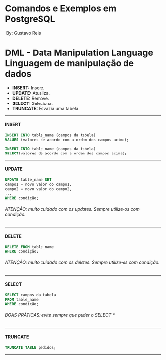 # Comandos e Exemplos em PostgreSQL

​																																		By: Gustavo Reis

DML - Data Manipulation Language<br/>Linguagem de manipulação de dados
===

- **INSERT:** Insere.</br>
- **UPDATE:** Atualiza.</br>
- **DELETE:** Remove.</br>
- **SELECT:** Seleciona.</br>
- **TRUNCATE:** Esvazia uma tabela.</br>

---

#### INSERT

```sql
INSERT INTO table_name (campos da tabela)
VALUES (valores de acordo com a ordem dos campos acima);
```

```sql
INSERT INTO table_name (campos da tabela)
SELECT(valores de acordo com a ordem dos campos acima);
```

---

#### UPDATE 

```sql
UPDATE table_name SET
campo1 = novo valor do campo1,
campo2 = novo valor do campo2,
...
WHERE condição;
```

###### ATENÇÃO: muito cuidado com os updates. Sempre utilize-os com condição.

---

#### DELETE

```sql
DELETE FROM table_name
WHERE condição;
```

###### ATENÇÃO: muito cuidado com os deletes. Sempre utilize-os com condição.

---

#### SELECT

```sql
SELECT campos da tabela
FROM table_name
WHERE condição;
```

###### BOAS PRÁTICAS: evite sempre que puder o SELECT *

---

#### TRUNCATE

```sql
TRUNCATE TABLE pedidos;
```

---
